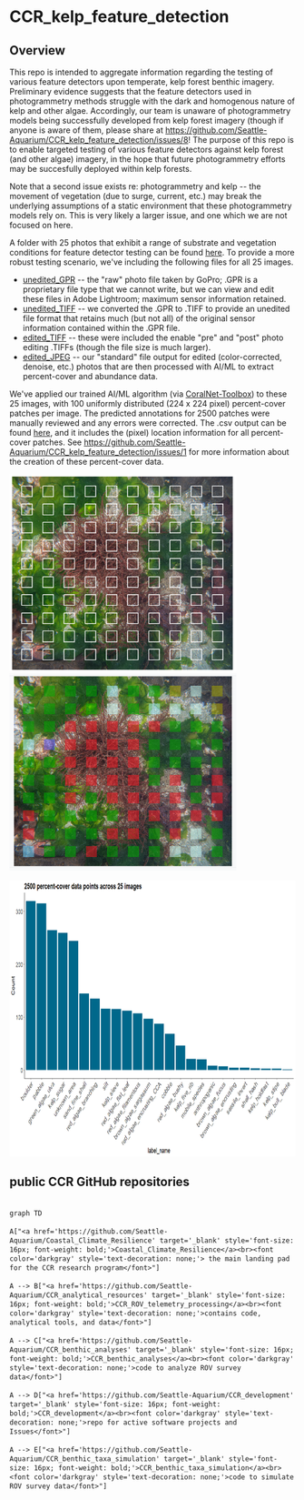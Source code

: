 # CCR_kelp_feature_detection

## Overview
This repo is intended to aggregate information regarding the testing of various feature detectors upon temperate, kelp forest benthic imagery. 
Preliminary evidence suggests that the feature detectors used in photogrammetry methods struggle with the dark and homogenous nature of kelp and other algae. 
Accordingly, our team is unaware of photogrammetry models being successfully developed from kelp forest imagery (though if anyone is aware of them, please share at https://github.com/Seattle-Aquarium/CCR_kelp_feature_detection/issues/8!
The purpose of this repo is to enable targeted testing of various feature detectors against kelp forest (and other algae) imagery, in the hope that future photogrammetry efforts may be succesfully deployed within kelp forests. 

Note that a second issue exists re: photogrammetry and kelp -- the movement of vegetation (due to surge, current, etc.) may break the underlying assumptions of a static environment that these photogrammetry models rely on. 
This is very likely a larger issue, and one which we are not focused on here. 

A folder with 25 photos that exhibit a range of substrate and vegetation conditions for feature detector testing can be found [here](https://github.com/zhrandell/CCR_kelp_feature_detection/tree/main/photos). To provide a more robust testing scenario, we've including the following files for all 25 images. 

- [unedited_GPR](https://github.com/Seattle-Aquarium/CCR_kelp_feature_detection/tree/main/photos/unedited_GPR) -- the "raw" photo file taken by GoPro; .GPR is a proprietary file type that we cannot write, but we can view and edit these files in Adobe Lightroom; maximum sensor information retained.
- [unedited_TIFF](https://github.com/Seattle-Aquarium/CCR_kelp_feature_detection/tree/main/photos/unedited_TIFF) -- we converted the .GPR to .TIFF to provide an unedited file format that retains much (but not all) of the original sensor information contained within the .GPR file. 
- [edited_TIFF](https://github.com/Seattle-Aquarium/CCR_kelp_feature_detection/tree/main/photos/edited_TIFF) -- these were included the enable "pre" and "post" photo editing .TIFFs (though the file size is much larger).
- [edited_JPEG](https://github.com/Seattle-Aquarium/CCR_kelp_feature_detection/tree/main/photos/edited_JPEG) -- our "standard" file output for edited (color-corrected, denoise, etc.) photos that are then processed with AI/ML to extract percent-cover and abundance data. 

We've applied our trained AI/ML algorithm (via [CoralNet-Toolbox](https://github.com/Jordan-Pierce/CoralNet-Toolbox)) to these 25 images, with 100 uniformly distributed (224 x 224 pixel) percent-cover patches per image. The predicted annotations for 2500 patches were manually reviewed and any errors were corrected. The .csv output can be found [here](https://github.com/Seattle-Aquarium/CCR_kelp_feature_detection/blob/main/data_output/25_images_percent-cover.csv), and it includes the (pixel) location information for all percent-cover patches. See https://github.com/Seattle-Aquarium/CCR_kelp_feature_detection/issues/1 for more information about the creation of these percent-cover data. 

<p float="center">
  <img src="figs/100_patches.png" width="400" height="347" />
  <img src="figs/100_annotated_patches.png" width="400" height="347" />
 </p>

<p float="center">
  <img src="figs/frequency_histogram.png" width="800" height="486" />
 </p>

 ## public CCR GitHub repositories 

```mermaid

graph TD

A["<a href='https://github.com/Seattle-Aquarium/Coastal_Climate_Resilience' target='_blank' style='font-size: 16px; font-weight: bold;'>Coastal_Climate_Resilience</a><br><font color='darkgray' style='text-decoration: none;'> the main landing pad for the CCR research program</font>"]

A --> B["<a href='https://github.com/Seattle-Aquarium/CCR_analytical_resources' target='_blank' style='font-size: 16px; font-weight: bold;'>CCR_ROV_telemetry_processing</a><br><font color='darkgray' style='text-decoration: none;'>contains code, analytical tools, and data</font>"]

A --> C["<a href='https://github.com/Seattle-Aquarium/CCR_benthic_analyses' target='_blank' style='font-size: 16px; font-weight: bold;'>CCR_benthic_analyses</a><br><font color='darkgray' style='text-decoration: none;'>code to analyze ROV survey data</font>"]

A --> D["<a href='https://github.com/Seattle-Aquarium/CCR_development' target='_blank' style='font-size: 16px; font-weight: bold;'>CCR_development</a><br><font color='darkgray' style='text-decoration: none;'>repo for active software projects and Issues</font>"]

A --> E["<a href='https://github.com/Seattle-Aquarium/CCR_benthic_taxa_simulation' target='_blank' style='font-size: 16px; font-weight: bold;'>CCR_benthic_taxa_simulation</a><br><font color='darkgray' style='text-decoration: none;'>code to simulate ROV survey data</font>"]

```

